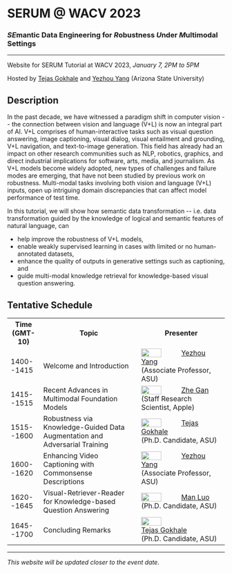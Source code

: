 # SERUM @ WACV 2023
### *SE*mantic Data Engineering for *R*obustness *U*nder *M*ultimodal Settings
---
Website for SERUM Tutorial at WACV 2023, *January 7, 2PM to 5PM* 

Hosted by [Tejas Gokhale](https://www.tejasgokhale.com/) and [Yezhou Yang](https://yezhouyang.engineering.asu.edu/) (Arizona State University)

## Description
In the past decade, we have witnessed a paradigm shift in computer vision -- the connection between vision and language (V+L) is now an integral part of AI.
V+L comprises of human-interactive tasks such as visual question answering, image captioning, visual dialog, visual entailment and grounding, V+L navigation, and text-to-image generation.
This field has already had an impact on other research communities such as NLP, robotics, graphics, and direct industrial implications for software, arts, media, and journalism.
As V+L models become widely adopted, new types of challenges and failure modes are emerging, that have not been studied by previous work on robustness.
Multi-modal tasks involving both vision and language (V+L) inputs, open up intriguing domain discrepancies that can affect model performance of test time.

In this tutorial, we will show how semantic data transformation -- i.e. data transformation guided by the knowledge of logical and semantic features of natural language, can 
- help improve the robustness of V+L models,
- enable weakly supervised learning in cases with limited or no human-annotated datasets,
- enhance the quality of outputs in generative settings such as captioning, and 
- guide multi-modal knowledge retrieval for knowledge-based visual question answering.

## Tentative Schedule
<table>
	<tr>
		<th width="15%"> Time (GMT-10) </th>
		<th width="45%"> Topic </th>
		<th> Presenter </th>
	</tr>
	<tr>
		<td> 1400--1415 </td>
		<td> Welcome and Introduction </td>
		<td valign="center"> 
			<img style="float: left;" src="https://test-fac-yezhou-yang.pantheonsite.io/wp-content/uploads/2018/07/CIDSE-Yezhou-Yang-Lab-MAC0089a-small.jpg" width="50%"/>   
			<div halign="center" valign="center"><a href="https://yezhouyang.engineering.asu.edu/">Yezhou Yang</a> <br/>(Associate Professor, ASU)</div>
		</td>
	</tr>
	<tr>
		<td> 1415--1515 </td>
		<td> Recent Advances in Multimodal Foundation Models </td>
		<td valign="center"> 
			<img style="float: left;" src="https://zhegan27.github.io/images/Zhe_new.jpg" width="50%"/>
			<div halign="center" valign="center"><a href="https://zhegan27.github.io">Zhe Gan</a> <br/> (Staff Research Scientist, Apple)</div>
		</td>
	</tr>
	<tr>
		<td> 1515--1600 </td>
		<td> Robustness via Knowledge-Guided Data Augmentation and Adversarial Training </td>
		<td valign="center"> 
			<img style="float: left;" src="https://www.tejasgokhale.com/images/tg_brickyard.jpg" width="50%"/>
			<div halign="center" valign="center"> <a href="https://www.tejasgokhale.com">Tejas Gokhale</a> <br/> (Ph.D. Candidate, ASU) </div>
		</td>
	</tr>
	<tr>
		<td> 1600--1620 </td>
		<td> Enhancing Video Captioning with Commonsense Descriptions </td>
		<td valign="center">
			<img style="float: left;" src="https://test-fac-yezhou-yang.pantheonsite.io/wp-content/uploads/2018/07/CIDSE-Yezhou-Yang-Lab-MAC0089a-small.jpg" width="50%"/>
			<div halign="center" valign="center"><a href="https://yezhouyang.engineering.asu.edu/">Yezhou Yang</a> <br/> (Associate Professor, ASU) </div>
		</td>
	</tr>
	<tr>
		<td> 1620--1645 </td>
		<td> Visual-Retriever-Reader for Knowledge-based Question Answering </td>
		<td valign="center">
			<img style="float: left;" src="https://luomancs.github.io/images/manluo.jpeg" width="50%"/>
			<div halign="center" valign="center"><a href="https://luomancs.github.io">Man Luo</a> <br/> (Ph.D. Candidate, ASU) </div>
		</td>
	</tr>
	<tr>
		<td> 1645--1700 </td> 
		<td> Concluding Remarks</td>
		<td valign="center">
			<img src="https://www.tejasgokhale.com/images/tg_brickyard.jpg" width="50%"/>
			<div halign="center" valign="center"><a href="https://www.tejasgokhale.com">Tejas Gokhale</a> <br/> (Ph.D. Candidate, ASU) </div>
		</td>
	</tr>
</table>



---
*This website will be updated closer to the event date.*
